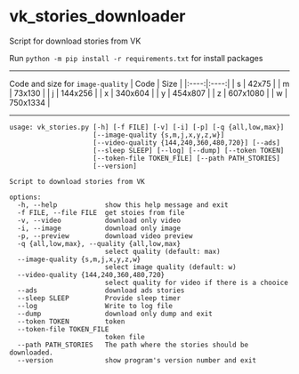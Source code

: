 # vk_stories_downloader
Script for download stories from VK

Run `python -m pip install -r requirements.txt` for install packages
____
Code and size for `image-quality`
| Code | Size |
|:----:|:----:|
| s | 42x75 |
| m | 73x130 |
| j | 144x256 |
| x | 340x604 |
| y | 454x807 |
| z | 607x1080 |
| w | 750x1334 |
____
```
usage: vk_stories.py [-h] [-f FILE] [-v] [-i] [-p] [-q {all,low,max}]
                     [--image-quality {s,m,j,x,y,z,w}]
                     [--video-quality {144,240,360,480,720}] [--ads]
                     [--sleep SLEEP] [--log] [--dump] [--token TOKEN]
                     [--token-file TOKEN_FILE] [--path PATH_STORIES]
                     [--version]

Script to download stories from VK

options:
  -h, --help            show this help message and exit
  -f FILE, --file FILE  get stoies from file
  -v, --video           download only video
  -i, --image           download only image
  -p, --preview         download video preview
  -q {all,low,max}, --quality {all,low,max}
                        select quality (default: max)
  --image-quality {s,m,j,x,y,z,w}
                        select image quality (default: w)
  --video-quality {144,240,360,480,720}
                        select quality for video if there is a chooice
  --ads                 download ads stories
  --sleep SLEEP         Provide sleep timer
  --log                 Write to log file
  --dump                download only dump and exit
  --token TOKEN         token
  --token-file TOKEN_FILE
                        token file
  --path PATH_STORIES   The path where the stories should be downloaded.
  --version             show program's version number and exit
```

